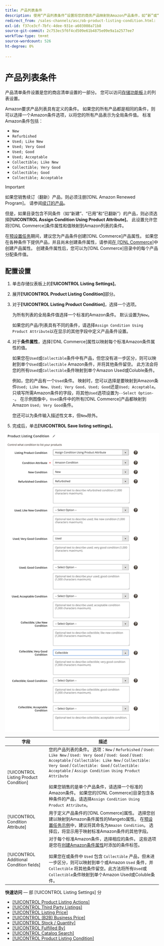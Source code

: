 ```yaml
---
title: 产品列表条件
description: 使用“产品列表条件”设置将您的商务产品映射到Amazon产品条件，如“新”或“翻新”。
redirect_from: /sales-channels/asc/ob-product-listing-condition.html: 
exl-id: f37ce3cf-7bfc-4dee-931e-a603008a71b8
source-git-commit: 2c753ec5f6f4cd509e61b4875e09e9a1a2577ee7
workflow-type: tm+mt
source-wordcount: 526
ht-degree: 0%

---
```


# 产品列表条件

产品清单条件设置是您的商店清单设置的一部分。 您可以访问[存储功能板](./amazon-store-dashboard.md)上的列表设置。

Amazon要求产品列表具有定义的条件。 如果您的所有产品都是相同的条件，则可以选择一个Amazon条件选项，以将您的所有产品表示为全局条件值。 标准Amazon条件包括：

- `New`
- `Refurbished`
- `Used; Like New`
- `Used; Very Good`
- `Used; Good`
- `Used; Acceptable`
- `Collectible; Like New`
- `Collectible; Very Good`
- `Collectible; Good`
- `Collectible; Acceptable`

>[!IMPORTANT]
>
>如果您销售续订（翻新）产品，则必须注册[!DNL Amazon Renewed Program]。 请参阅[续订的产品](./renewed-products.md)。

但是，如果目录包含不同条件（如“新建”、“已用”和“已翻新”）的产品，则必须选择&#x200B;**[!UICONTROL Assign Condition Using Product Attribute]**。 此设置允许您将[!DNL Commerce]条件属性和值映射到Amazon列表的条件。

在[预设置任务](./amazon-pre-setup-tasks.md)期间，建议您为产品条件创建[!DNL Commerce]产品属性。 如果您在各种条件下提供产品，并且尚未创建条件属性，请参阅[在 [!DNL Commerce]](./ob-creating-magento-attributes.md)中创建产品属性。 创建条件属性后，您可以为[!DNL Commerce]目录中的每个产品分配条件值。

## 配置设置

1. 单击存储仪表板上的&#x200B;**[!UICONTROL Listing Settings]**。

1. 展开&#x200B;**[!UICONTROL Product Listing Condition]**&#x200B;部分。

1. 对于&#x200B;**[!UICONTROL Listing Product Condition]**，选择一个选项。

   为所有列表的全局条件值选择一个标准的Amazon条件。 默认设置为`New`。

   如果您的产品/列表具有不同的条件，请选择`Assign Condition Using Product Attribute`以在显示的其他字段中定义产品条件设置。

1. 对于&#x200B;**条件属性**，选择[!DNL Commerce]属性以映射每个标准Amazon条件属性的值。

   如果您在`Used`或`Collectible`条件中有产品，但您没有进一步区分，则可以映射到单个`Used`或`Collectible` Amazon条件，并将其他条件留空。 此方法会将您的所有`Used`或`Collectible`条件映射到单个Amazon Used或Coluble条件。

   例如，您的产品有一个`Used`条件。 映射时，您可以选择是要映射到Amazon条件`Used; Like New`、`Used; Very Good`、`Used; Good`还是`Used; Acceptable`。 只填写所需Amazon条件的字段，将其他`Used`选项设置为`--Select Option--`。 在示例图像中，`Used`条件中的所有[!DNL Commerce]产品都映射到Amazon `Used; Very Good`条件。

   您还可以为条件输入描述性文本，但`New`除外。

1. 完成后，单击&#x200B;**[!UICONTROL Save listing settings]**。

![产品列表条件](assets/amazon-product-listing-condition.png)

| 字段 | 描述 |
|---|---|
| [!UICONTROL Listing Product Condition] | 您的产品列表的条件。 选项：`New` / `Refurbished` / `Used: Like New` / `Used: Very Good` / `Used: Good` / `Used: Acceptable` / `Collectible: Like New` / `Collectible: Very Good` / `Collectible: Good` / `Collectible: Acceptable` / `Assign Condition Using Product Attribute`<br><br>如果您销售的是单个产品条件，请选择一个标准的Amazon条件。 如果您的[!DNL Commerce]目录包含各种条件的产品，请选择`Assign Condition Using Product Attribute`。 |
| [!UICONTROL Condition Attribute] | 用于定义产品条件的[!DNL Commerce]属性。 选择您创建以映射到Amazon条件属性的Mangeto属性。 在[预设置任务示例](./ob-creating-magento-attributes.md)中，建议将其命名为`Amazon Condition`。 选择后，将显示用于映射标准Amazon条件的其他字段。 |
| [!UICONTROL Additional Condition fields] | 对于每个标准Amazon条件，选择相应的条件。 这些选项是您在[创建Amazon条件属性](./ob-creating-magento-attributes.md)时添加的条件标签。<br><br>如果您在或条件中 `Used` 包含 `Collectible` 产品，但未进一步区分，则可以映射到单个或Amazon `Used` 条件，并 `Collectible` 将其他条件留空。此方法将所有`Used`或`Collectible`条件映射到单个Amazon Used或Coluble条件。 |

**快速访问**  — 部 [!UICONTROL Listing Settings] 分

- [[!UICONTROL Product Listing Actions]](./product-listing-actions.md)
- [[!UICONTROL Third Party Listings]](./third-party-listing-settings.md)
- [[!UICONTROL Listing Price]](./listing-price.md)
- [[!UICONTROL (B2B) Business Price]](./business-pricing.md)
- [[!UICONTROL Stock / Quantity]](./stock-quantity.md)
- [[!UICONTROL Fulfilled By]](./fulfilled-by.md)
- [[!UICONTROL Catalog Search]](./catalog-search.md)
- [[!UICONTROL Product Listing Condition]](./product-listing-condition.md)
